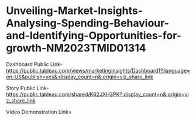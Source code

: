 # Unveiling-Market-Insights-Analysing-Spending-Behaviour-and-Identifying-Opportunities-for-growth-NM2023TMID01314


Dashboard Public Link-https://public.tableau.com/views/marketinginsights/Dashboard1?:language=en-US&publish=yes&:display_count=n&:origin=viz_share_link

Story Public Link-https://public.tableau.com/shared/K62JXH3PK?:display_count=n&:origin=viz_share_link

Video Demonstration Link=

